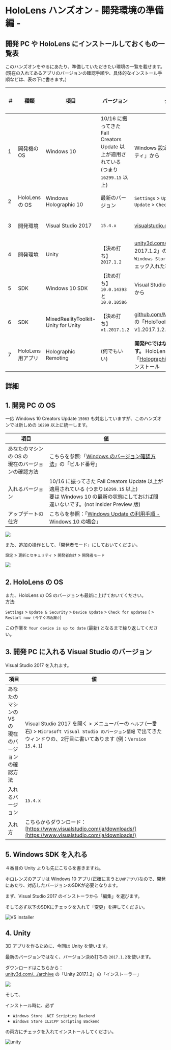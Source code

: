# HoloLens ハンズオン - 開発環境の準備編 -

## 開発 PC や HoloLens にインストールしておくもの一覧表

このハンズオンをやるにあたり、準備していただきたい環境の一覧を載せます。    
(現在の入れてあるアプリのバージョンの確認手順や、具体的なインストール手順などは、表の下に書きます。)

＃|種類|項目|バージョン|ダウンロード先|当日までのアクション
----|----|----|----|----|----
1|開発機の OS|Windows 10|10/16 に振ってきた Fall Creators Update 以上が適用されている (つまり `16299.15` 以上)|Windows 設定アプリの「更新とセキュリティ」から|開発PCに要インストール
2|HoloLens の OS|Windows Holographic 10|最新のバージョン|`Settings`  > `Update & Security` > `Device Update` > `Check for updates`|HoloLens に要インストール
3|開発環境|Visual Studio 2017|`15.4.x`|[visualstudio.com/ja/downloads/](https://www.visualstudio.com/ja/downloads/)|開発PCに要インストール
4|開発環境|Unity|【決め打ち】<br>`2017.1.2`|[unity3d.com/.../archive](https://unity3d.com/get-unity/download/archive) の「Unity 2017.1.2」のインストーラで<br>`Windows Store` 用コンポーネント2つをチェック入れた状態でインストール|開発PCに要インストール
5|SDK|Windows 10 SDK|【決め打ち】<br>`10.0.14393` と `10.0.10586`|Visual Studio のインストーラの「編集」から|開発PC(VS)に要インストール
6|SDK|MixedRealityToolkit-Unity for Unity|【決め打ち】<br>`v1.2017.1.2`|[github.com/Microsoft/.../Unitypackages](https://github.com/Microsoft/MixedRealityToolkit-Unity/tree/master/External/Unitypackages) の「HoloToolkit-Unity-v1.2017.1.2.unitypackage」|開発PCにダウンロードしておく
7|HoloLens 用アプリ|Holographic Remoting|(何でもいい)| **開発PCではなく、HoloLens に入れます。** HoloLens の Windows Store から「[Holographic Remoting](https://www.microsoft.com/ja-jp/store/p/holographic-remoting-player/9nblggh4sv40)」で検索してインストール| **HoloLens に** 要インストール

## 詳細

## 1. 開発 PC の OS

一応 Windows 10 Creators Update `15063` も対応していますが、このハンズオンでは新しめの `16299` 以上に統一します。    

項目|値
----|----
あなたのマシンの OS の<br>現在のバージョンの確認方法|こちらを参照:「[Windows のバージョン確認方法](https://www.microsoft.com/ja-jp/safety/protect/ver_win.aspx)」の「ビルド番号」
入れるバージョン|10/16 に振ってきた Fall Creators Update 以上が適用されている (つまり`16299.15` 以上)<br>要は Windows 10 の最新の状態にしておけば間違いないです。(not Insider Preview 版)
アップデートの仕方|こちらを参照：「[Windows Update の利用手順 - Windows 10 の場合](https://www.microsoft.com/ja-jp/safety/protect/musteps_win10.aspx)」

![](https://fud.community.services.support.microsoft.com/Fud/FileDownloadHandler.ashx?fid=05415d7b-0480-4f8d-be0f-eeb055c558cd)

また、追加の操作として、「開発者モード」にしておいてください。    

`設定` > `更新とセキュリティ` > `開発者向け` > `開発者モード`

![](img/devmode.png)

## 2. HoloLens の OS

また、HoloLens の OS のバージョンも最新に上げておいてください。       
方法:

`Settings`  > `Update & Security` > `Device Update` > `Check for updates` ( > `Restart now (今すぐ再起動)`)

この作業を `Your device is up to date` (最新) となるまで繰り返してください。

## 3. 開発 PC に入れる Visual Studio のバージョン

Visual Studio 2017 を入れます。

項目|値
----|----
あなたのマシンの VS の<br>現在のバージョンの確認方法|Visual Studio 2017 を開く > メニューバーの `ヘルプ` (一番右) > `Microsoft Visual Studio のバージョン情報` で出てきたウィンドウの、2行目に書いてあります (例：`Version 15.4.1`)
入れるバージョン|`15.4.x`
入れ方|こちらからダウンロード：[https://www.visualstudio.com/ja/downloads/](https://www.visualstudio.com/ja/downloads/)

## 5. Windows SDK を入れる

４番目の Unity よりも先にこちらを書きますね。

ホロレンズのアプリは Windows 10 アプリ(正確に言うと`UWPアプリ`)なので、開発にあたり、対応したバージョンのSDKが必要となります。

まず、Visual Studio 2017 のインストーラから「編集」を選びます。

そして必ず以下のSDKにチェックを入れて「変更」を押してください。

![VS installer](img/vsinstaller.jpg)

## 4. Unity

3D アプリを作るために、今回は Unity を使います。

最新のバージョンではなく、バージョン決め打ちの `2017.1.2`を使います。

ダウンロードはこちらから：    
[unity3d.com/.../archive](https://unity3d.com/get-unity/download/archive) の「Unity 2017.1.2」の「インストーラー」

![](img/unityin.png)

そして、

インストール時に、必ず

* `Windows Store .NET Scripting Backend` 
* `Windows Store IL2CPP Scripting Backend` 

の両方にチェックを入れてインストールしてください。

![unity](img/unityinstall.png)

